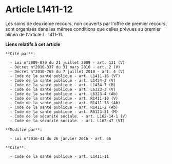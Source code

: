 # Article L1411-12

Les soins de deuxième recours, non couverts par l'offre de premier recours, sont organisés dans les mêmes conditions que
celles prévues au premier alinéa de l'article L. 1411-11.

**Liens relatifs à cet article**

	**Cité par**:

	  - Loi n°2009-879 du 21 juillet 2009 - art. 131 (V)
	  - Décret n°2010-337 du 31 mars 2010 - art. 2 (V)
	  - Décret n°2010-765 du 7 juillet 2010 - art. 4 (V)
	  - Code de la santé publique - art. L1411-16 (VT)
	  - Code de la santé publique - art. L1434-3 (V)
	  - Code de la santé publique - art. L1434-7 (M)
	  - Code de la santé publique - art. L6323-3 (V)
	  - Code de la santé publique - art. L6323-4 (Ab)
	  - Code de la santé publique - art. R1411-10 (V)
	  - Code de la santé publique - art. R1411-18 (Ab)
	  - Code de la santé publique - art. R1411-2 (Ab)
	  - Code de la santé publique - art. R6123-31 (M)
	  - Code de la sécurité sociale. - art. L162-14-1 (V)
	  - Code de la sécurité sociale. - art. L162-47 (VT)

	**Modifié par**:

	  - Loi n°2016-41 du 26 janvier 2016 - art. 66

	**Cite**:

	  - Code de la santé publique - art. L1411-11
